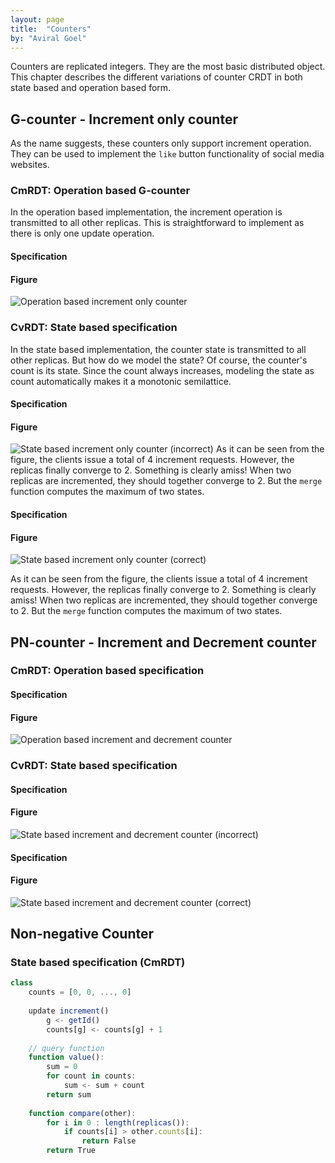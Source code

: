 ```yaml
---
layout: page
title:  "Counters"
by: "Aviral Goel"
---
```


Counters are replicated integers. They are the most basic distributed object. This chapter describes the different variations of counter CRDT in both state based and operation based form.

## G-counter - Increment only counter

As the name suggests, these counters only support increment operation. They can be used to implement the `like` button functionality of social media websites.

### CmRDT: Operation based G-counter

In the operation based implementation, the increment operation is transmitted to all other replicas. 
This is straightforward to implement as there is only one update operation. 

#### Specification


#### Figure

![Operation based increment only counter][operation-based-increment-only-counter]


### CvRDT: State based specification

In the state based implementation, the counter state is transmitted to all other replicas.
But how do we model the state? Of course, the counter's count is its state. 
Since the count always increases, modeling the state as count automatically makes it a monotonic semilattice.

#### Specification


#### Figure

![State based increment only counter (incorrect)][state-based-increment-only-counter-incorrect]
As it can be seen from the figure, the clients issue a total of 4 increment requests. However, the replicas finally converge to 2.
Something is clearly amiss! When two replicas are incremented, they should together converge to 2. But the `merge` function computes the maximum of two states. 


#### Specification


#### Figure

![State based increment only counter (correct)][state-based-increment-only-counter-correct]

As it can be seen from the figure, the clients issue a total of 4 increment requests. However, the replicas finally converge to 2.
Something is clearly amiss! When two replicas are incremented, they should together converge to 2. But the `merge` function computes the maximum of two states. 





## PN-counter - Increment and Decrement counter

### CmRDT: Operation based specification

#### Specification

#### Figure

![Operation based increment and decrement counter][operation-based-increment-and-decrement-counter]

### CvRDT: State based specification

#### Specification



#### Figure

![State based increment and decrement counter (incorrect)][state-based-increment-and-decrement-counter-incorrect]



#### Specification



#### Figure

![State based increment and decrement counter (correct)][state-based-increment-and-decrement-counter-correct]

## Non-negative Counter





### State based specification (CmRDT)

```javascript
class 
    counts = [0, 0, ..., 0]
    
    update increment()
        g <- getId()
        counts[g] <- counts[g] + 1
    
    // query function
    function value():
        sum = 0
        for count in counts:
            sum <- sum + count
        return sum
    
    function compare(other):
        for i in 0 : length(replicas()):
            if counts[i] > other.counts[i]:
                return False
        return True
    
```

[operation-based-increment-only-counter]: images/counters/operation-based-increment-only-counter.png
[state-based-increment-only-counter-incorrect]: images/counters/state-based-increment-only-counter-incorrect.png
[state-based-increment-only-counter-correct]: images/counters/state-based-increment-only-counter-correct.png
[operation-based-increment-and-decrement-counter]: images/counters/operation-based-increment-and-decrement-counter.png
[state-based-increment-and-decrement-counter-incorrect]: images/counters/state-based-increment-and-decrement-counter-incorrect.png
[state-based-increment-and-decrement-counter-correct]: images/counters/state-based-increment-and-decrement-counter-correct.png
